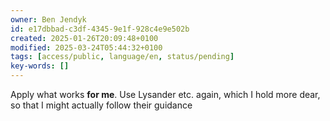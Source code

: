 ```yaml
---
owner: Ben Jendyk
id: e17dbbad-c3df-4345-9e1f-928c4e9e502b
created: 2025-01-26T20:09:48+0100
modified: 2025-03-24T05:44:32+0100
tags: [access/public, language/en, status/pending]
key-words: []
---
```


Apply what works **for me**. Use Lysander etc. again, which I hold more dear, so that I might actually follow their guidance